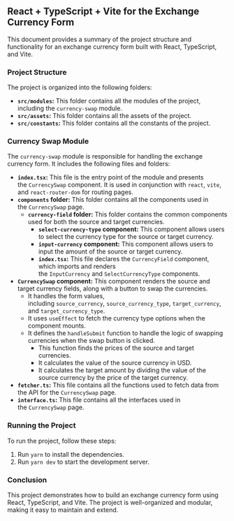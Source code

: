 React + TypeScript + Vite for the Exchange Currency Form
--------------------------------------------------------

This document provides a summary of the project structure and functionality for an exchange currency form built with React, TypeScript, and Vite.

### Project Structure

The project is organized into the following folders:

-   **`src/modules`:** This folder contains all the modules of the project, including the `currency-swap` module.
-   **`src/assets`:** This folder contains all the assets of the project.
-   **`src/constants`:** This folder contains all the constants of the project.

### Currency Swap Module

The `currency-swap` module is responsible for handling the exchange currency form. It includes the following files and folders:

-   **`index.tsx`:** This file is the entry point of the module and presents the `CurrencySwap` component. It is used in conjunction with `react`, `vite`, and `react-router-dom` for routing pages.
-   **`components` folder:** This folder contains all the components used in the `CurrencySwap` page.
    -   **`currency-field` folder:** This folder contains the common components used for both the source and target currencies.
        -   **`select-currency-type` component:** This component allows users to select the currency type for the source or target currency.
        -   **`input-currency` component:** This component allows users to input the amount of the source or target currency.
        -   **`index.tsx`:** This file declares the `CurrencyField` component, which imports and renders the `InputCurrency` and `SelectCurrencyType` components.
-   **`CurrencySwap` component:** This component renders the source and target currency fields, along with a button to swap the currencies.
    -   It handles the form values, including `source_currency`, `source_currency_type`, `target_currency`, and `target_currency_type`.
    -   It uses `useEffect` to fetch the currency type options when the component mounts.
    -   It defines the `handleSubmit` function to handle the logic of swapping currencies when the swap button is clicked.
        -   This function finds the prices of the source and target currencies.
        -   It calculates the value of the source currency in USD.
        -   It calculates the target amount by dividing the value of the source currency by the price of the target currency.
-   **`fetcher.ts`:** This file contains all the functions used to fetch data from the API for the `CurrencySwap` page.
-   **`interface.ts`:** This file contains all the interfaces used in the `CurrencySwap` page.

### Running the Project

To run the project, follow these steps:

1.  Run `yarn` to install the dependencies.
2.  Run `yarn dev` to start the development server.

### Conclusion

This project demonstrates how to build an exchange currency form using React, TypeScript, and Vite. The project is well-organized and modular, making it easy to maintain and extend.